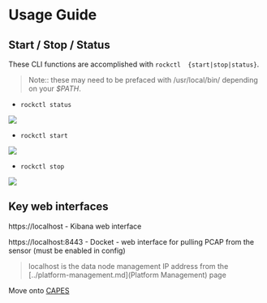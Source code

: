 # Usage Guide

## Start / Stop / Status

These CLI functions are accomplished with `rockctl  {start|stop|status}`.

> Note:: these may need to be prefaced with /usr/local/bin/ depending on your _$PATH_.

- `rockctl status`

![](https://asciinema.org/a/z9qgFqFTr9HoeSMpX2gKWXqng.png)

- `rockctl start`

![](https://asciinema.org/a/QAxK2iiWEw2bFRKUc5JFri3n9.png)

- `rockctl stop`

![](https://asciinema.org/a/ME56ahRQrj3qmrynGzCc47GyM.png)

## Key web interfaces

https://localhost - Kibana web interface

https://localhost:8443 - Docket - web interface for pulling PCAP from the sensor (must be enabled in config)
> localhost is the data node management IP address from the [../platform-management.md](Platform Management) page

Move onto [CAPES](../capes/README.md)
